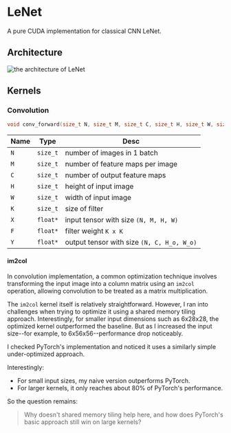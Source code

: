 # LeNet

A pure CUDA implementation for classical CNN LeNet.

## Architecture

![the architecture of LeNet](https://upload.wikimedia.org/wikipedia/commons/3/35/LeNet-5_architecture.svg)

## Kernels

### Convolution

```cpp
void conv_forward(size_t N, size_t M, size_t C, size_t H, size_t W, size_t K, float* X, float* F, float* Y);
```

| Name | Type | Desc|
| ------------- | -------------- | -------------- |
| `N` | `size_t` | number of images in 1 batch |
| `M` | `size_t` | number of feature maps per image |
| `C` | `size_t` | number of output feature maps |
| `H` | `size_t` | height of input image |
| `W` | `size_t` | width of input image |
| `K` | `size_t` | size of filter |
| `X` | `float*` | input tensor with size `(N, M, H, W)` |
| `F` | `float*` | filter weight `K x K` |
| `Y` | `float*` | output tensor with size `(N, C, H_o, W_o)` |

#### im2col
In convolution implementation, a common optimization technique involves transforming the input image into a column matrix using an `im2col` operation, allowing convolution to be treated as a matrix multiplication.

The `im2col` kernel itself is relatively straightforward. However, I ran into challenges when trying to optimize it using a shared memory tiling approach. Interestingly, for smaller input dimensions such as 6x28x28, the optimized kernel outperformed the baseline. But as I increased the input size--for example, to 6x56x56--performance drop noticeably.

I checked PyTorch's implementation and noticed it uses a similarly simple under-optimized approach.

Interestingly:
- For small input sizes, my naive version outperforms PyTorch.
- For larger kernels, it only reaches about 80% of PyTorch's performance.

So the question remains:
> Why doesn't shared memory tiling help here, and how does PyTorch's basic approach still win on large kernels?

